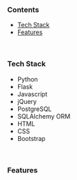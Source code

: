 <h3>Contents</h3>
<ul>
<li><a href="#tech">Tech Stack</a></li>
<li><a href="#feat">Features</a></li>
</ul>
<br>
<h3 id="tech">Tech Stack</h3>
<ul>
<li>Python</li>
<li>Flask</li>
<li>Javascript</li>
<li>jQuery</li>
<li>PostgreSQL</li>
<li>SQLAlchemy ORM</li>
<li>HTML</li>
<li>CSS</li>
<li>Bootstrap</li>
</ul>
<br>
<h3 id="feat">Features</h3>
